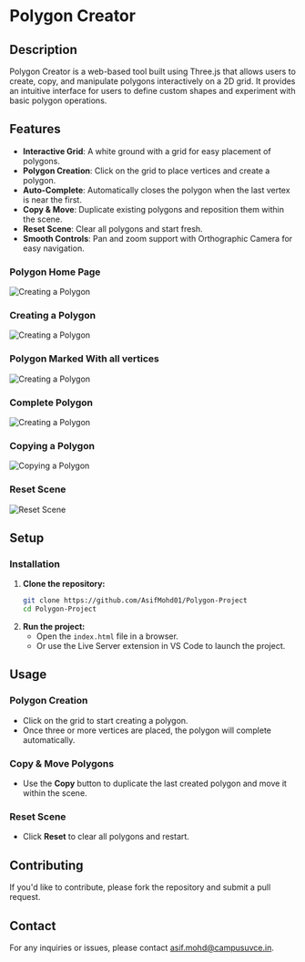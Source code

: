 # Polygon Creator

## Description

Polygon Creator is a web-based tool built using Three.js that allows users to create, copy, and manipulate polygons interactively on a 2D grid. It provides an intuitive interface for users to define custom shapes and experiment with basic polygon operations.

## Features

- **Interactive Grid**: A white ground with a grid for easy placement of polygons.
- **Polygon Creation**: Click on the grid to place vertices and create a polygon.
- **Auto-Complete**: Automatically closes the polygon when the last vertex is near the first.
- **Copy & Move**: Duplicate existing polygons and reposition them within the scene.
- **Reset Scene**: Clear all polygons and start fresh.
- **Smooth Controls**: Pan and zoom support with Orthographic Camera for easy navigation.

### Polygon Home Page
![Creating a Polygon](screenshots/Home_scene.png)

### Creating a Polygon
![Creating a Polygon](screenshots/PolygonVertices.png)

### Polygon Marked With all vertices
![Creating a Polygon](screenshots/PolygonWithAllVertices.png)

### Complete Polygon
![Creating a Polygon](screenshots/PolygonComplete.png)

### Copying a Polygon
![Copying a Polygon](screenshots/CopiedPolygon.png)

### Reset Scene
![Reset Scene](screenshots/Reset_scene.png)

## Setup

### Installation

1. **Clone the repository:**
    ```bash
    git clone https://github.com/AsifMohd01/Polygon-Project
    cd Polygon-Project
    ```
2. **Run the project:**
    - Open the `index.html` file in a browser.
    - Or use the Live Server extension in VS Code to launch the project.

## Usage

### Polygon Creation
- Click on the grid to start creating a polygon.
- Once three or more vertices are placed, the polygon will complete automatically.

### Copy & Move Polygons
- Use the **Copy** button to duplicate the last created polygon and move it within the scene.

### Reset Scene
- Click **Reset** to clear all polygons and restart.

## Contributing

If you'd like to contribute, please fork the repository and submit a pull request.

## Contact

For any inquiries or issues, please contact [asif.mohd@campusuvce.in](mailto:asif.mohd@campusuvce.in).

